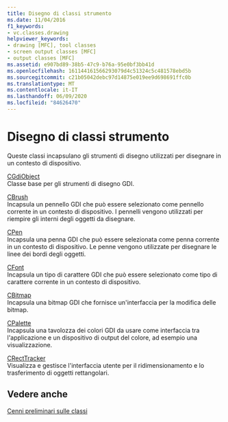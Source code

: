 ```yaml
---
title: Disegno di classi strumento
ms.date: 11/04/2016
f1_keywords:
- vc.classes.drawing
helpviewer_keywords:
- drawing [MFC], tool classes
- screen output classes [MFC]
- output classes [MFC]
ms.assetid: e907bd89-38b5-47c9-b76a-95e0bf3bb41d
ms.openlocfilehash: 161144161566293079d4c51324c5c481578ebd5b
ms.sourcegitcommit: c21b05042debc97d14875e019ee9d698691ffc0b
ms.translationtype: MT
ms.contentlocale: it-IT
ms.lasthandoff: 06/09/2020
ms.locfileid: "84626470"
---
```

# <a name="drawing-tool-classes"></a>Disegno di classi strumento

Queste classi incapsulano gli strumenti di disegno utilizzati per disegnare in un contesto di dispositivo.

[CGdiObject](reference/cgdiobject-class.md)<br/>
Classe base per gli strumenti di disegno GDI.

[CBrush](reference/cbrush-class.md)<br/>
Incapsula un pennello GDI che può essere selezionato come pennello corrente in un contesto di dispositivo. I pennelli vengono utilizzati per riempire gli interni degli oggetti da disegnare.

[CPen](reference/cpen-class.md)<br/>
Incapsula una penna GDI che può essere selezionata come penna corrente in un contesto di dispositivo. Le penne vengono utilizzate per disegnare le linee dei bordi degli oggetti.

[CFont](reference/cfont-class.md)<br/>
Incapsula un tipo di carattere GDI che può essere selezionato come tipo di carattere corrente in un contesto di dispositivo.

[CBitmap](reference/cbitmap-class.md)<br/>
Incapsula una bitmap GDI che fornisce un'interfaccia per la modifica delle bitmap.

[CPalette](reference/cpalette-class.md)<br/>
Incapsula una tavolozza dei colori GDI da usare come interfaccia tra l'applicazione e un dispositivo di output del colore, ad esempio una visualizzazione.

[CRectTracker](reference/crecttracker-class.md)<br/>
Visualizza e gestisce l'interfaccia utente per il ridimensionamento e lo trasferimento di oggetti rettangolari.

## <a name="see-also"></a>Vedere anche

[Cenni preliminari sulle classi](class-library-overview.md)
